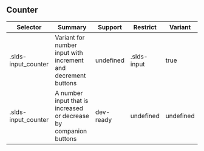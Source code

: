 

## Counter

| Selector | Summary | Support | Restrict | Variant |
|-------|-------|-------|-------|-------|
| .slds-input_counter | Variant for number input with increment and decrement buttons | undefined | .slds-input | true |
| .slds-input_counter | A number input that is increased or decrease by companion buttons | dev-ready | undefined | undefined |